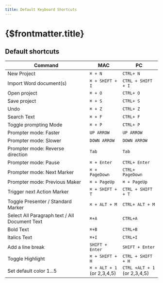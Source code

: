 ```yaml
---
title: Default Keyboard Shortcuts
---
```

# {$frontmatter.title}

## Default shortcuts

|Command                                      |MAC                     |PC                        |
|---------------------------------------------|------------------------|--------------------------|
|New Project                                  |`⌘ + N`                 |`CTRL+ N`                 |
|Import Word document(s)                      |`⌘ + SHIFT + I`         |`CTRL + SHIFT + I`        |
|Open project                                 |`⌘ + O`                 |`CTRL+ O`                 |
|Save project                                 |`⌘ + S`                 |`CTRL+ S`                 |
|Undo                                         |`⌘ + Z`                 |`CTRL+ Z`                 |
|Search Text                                  |`⌘ + F`                 |`CTRL+ F`                 |
|Toggle prompting Mode                        |`⌘ + P`                 |`CTRL+ P`                 |
|Prompter mode: Faster                        |`UP ARROW`              |`UP ARROW`                |
|Prompter mode: Slower                        |`DOWN ARROW`            |`DOWN ARROW`              |
|Prompter mode: Reverse direction             |`Tab`                   |`Tab`                     |
|Prompter mode: Pause                         |`⌘ + Enter`             |`CTRL+ Enter`             |
|Prompter mode: Next Marker                   |`⌘ + PageDown`          |`CTRL+ PageDown`          |
|Prompter mode: Previous Maker                |`⌘ + PageUp`            |`⌘ + PageUp`              |
|Trigger next Action Marker                   |`⌘ + SHIFT + T`         |`CTRL + SHIFT + T`        |
|Toggle Presenter / Standard Marker           |`⌘ + ALT + M`           |`CTRL+ ALT + M`           |
|Select All Paragraph text / All Document Text|`⌘+A`                   |`CTRL+A`                  |
|Bold Text                                    |`⌘+B`                   |`CTRL+B`                  |
|Italics Text                                 |`⌘+I`                   |`CTRL+I`                  |
|Add a line break                             |`SHIFT + Enter`         |`SHIFT + Enter`           |
|Toggle Highlight                             |`⌘ + SHIFT + H`         |`CTRL + SHIFT + H`        |
|Set default color 1...5                      |`⌘ + ALT + 1`<br>(or 2,3,4,5)|`CTRL +ALT + 1`<br>(or 2,3,4,5)|
